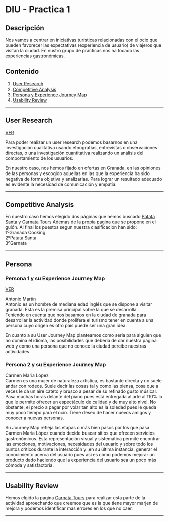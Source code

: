 # DIU - Practica 1

## Descripción

Nos vamos a centrar en iniciativas turísticas relacionadas con el ocio que
pueden favorecer las expectativas (experiencia de usuario) de viajeros que visitan la ciudad.
En nustro grupo de prácticas nos ha tocado las experiencias gastronómicas.

## Contenido

1. [User Research](#user-research)
2. [Competitive Analysis](#competitive-analysis)
3. [Persona y Experience Journey Map](#persona)
4. [Usability Review](#usability-review)

---

## User Research  
[VER](https://github.com/dduckduck/DIU_DosVocesUnCompas/blob/master/P1/Entrega/User%20Research.pdf)

Para poder realizar un user research podemos basarnos en una investigación cualitativa usando etnografías, entrevistas o observaciones directas, o una investigación cuantitativa realizando un análisis del comportamiento de los usuarios. 

En nuestro caso, nos hemos fijado en ofertas en Granada, en las opiniones de las personas y escogido aquellas en las que la experiencia ha sido negativa de forma objetiva y analizarlas. Para lograr un resultado adecuado es evidente la necesidad de comunicación y empatía.


---

## Competitive Analysis

En nuestro caso hemos elegido dos páginas que hemos buscado [Patata Santa](https://www.patatasanta.com/) y [Garnata Tours](https://www.garnatatours.com/)
Ademas de la propia pagina que se propone en el guión.
Al final los puestos segun nuestra clasificacion han sido:  
  1ºGranada Cooking  
  2ºPatata Santa  
  3ºGarnata  

---

## Persona

### Persona 1 y su Experience Journey Map
[VER]()

Antonio Martín  
Antonio es un hombre de mediana edad inglés que se dispone a visitar granada. Esta es la premisa principal sobre la que se desarrolla.  
Teniendo en cuenta que nos basamos en la ciudad de granada para desarrollar la actividad donde prolifera el turismo tener en cuenta a una persona cuyo origen es otro país puede ser una gran idea.  

En cuanto a su User Journey Map planteamos como seria para alguien que no domina el idioma, las posibilidades que deberia de dar nuestra pagina web y como una persona que no conoce la ciudad percibe nuestras actividades


### Persona 2 y su Experience Journey Map

Carmen Maria López  
Carmen es una mujer de naturaleza artística, es bastante directa y no suele andar con rodeos. Suele decir las cosas tal y como las piensa, cosa que a veces le da un aire cateto y brusco a pesar de su refinado gusto músical. Pasa muchas horas delante del piano pues está entregada al arte al 110% lo que le permite ofrecer un espectáculo de calidad y de muy alto nivel. No obstante, el precio a pagar por volar tan alto es la soledad pues le queda muy poco tiempo para el ocio. Tiene deseo de hacer nuevos amigos y conocer a nuevas personas. 

Su Journey Map refleja las etapas o más bien pasos  por los que pasa Carmen Maria López cuando decide buscar sitios que ofrecen servicios gastronómicos.  Esta representación visual y sistemática permite encontrar las emociones, motivaciones, necesidades del usuario y sobre todo los puntos críticos durante la interacción y ,en su última instancia, generar el conocimiento acerca del usuario pues así es cómo podemos mejorar un producto dado haciendo que la experiencia del usuario sea un poco más cómoda y satisfactoria. 


---

## Usability Review

Hemos elgido la pagina [Garnata Tours](https://www.garnatatours.com/) para realizar esta parte de la actividad aproechando que creemos que es la que tiene mayor marjen de mejora y podemos identificar mas errores en los que no caer.

---
